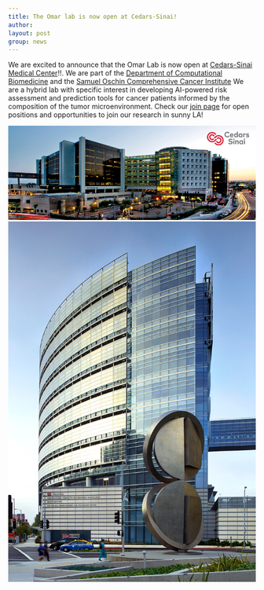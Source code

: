 ```yaml
---
title: The Omar lab is now open at Cedars-Sinai!
author:
layout: post
group: news
---
```

We are excited to announce that the Omar Lab is now open at [Cedars-Sinai Medical Center](https://www.cedars-sinai.org/home.html)!!. We are part of the [Department of Computational Biomedicine](https://www.cedars-sinai.edu/health-sciences-university/research/departments-institutes/computational-biomedicine.html) and the [Samuel Oschin Comprehensive Cancer Institute](https://www.cedars-sinai.edu/health-sciences-university/research/departments-institutes/cancer.html)
We are a hybrid lab with specific interest in developing AI-powered risk assessment and prediction tools for cancer patients informed by the composition of the tumor microenvironment.
Check our [join page](/join) for open positions and opportunities to join our research in sunny LA!

 <img src="/static/img/news/Cedars1.jpg" alt="CedarsSinai" class="img-fluid">

 <img src="/static/img/news/Cedars2.jpg" alt="CedarsSinai2" class="img-fluid">

